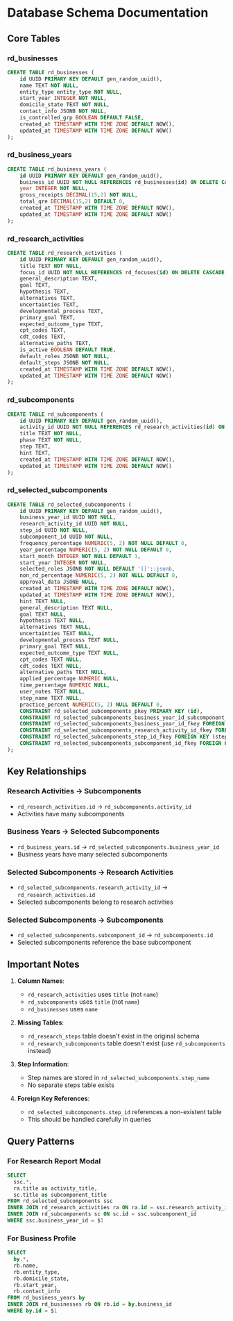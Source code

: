 # Database Schema Documentation

## Core Tables

### rd_businesses
```sql
CREATE TABLE rd_businesses (
    id UUID PRIMARY KEY DEFAULT gen_random_uuid(),
    name TEXT NOT NULL,
    entity_type entity_type NOT NULL,
    start_year INTEGER NOT NULL,
    domicile_state TEXT NOT NULL,
    contact_info JSONB NOT NULL,
    is_controlled_grp BOOLEAN DEFAULT FALSE,
    created_at TIMESTAMP WITH TIME ZONE DEFAULT NOW(),
    updated_at TIMESTAMP WITH TIME ZONE DEFAULT NOW()
);
```

### rd_business_years
```sql
CREATE TABLE rd_business_years (
    id UUID PRIMARY KEY DEFAULT gen_random_uuid(),
    business_id UUID NOT NULL REFERENCES rd_businesses(id) ON DELETE CASCADE,
    year INTEGER NOT NULL,
    gross_receipts DECIMAL(15,2) NOT NULL,
    total_qre DECIMAL(15,2) DEFAULT 0,
    created_at TIMESTAMP WITH TIME ZONE DEFAULT NOW(),
    updated_at TIMESTAMP WITH TIME ZONE DEFAULT NOW()
);
```

### rd_research_activities
```sql
CREATE TABLE rd_research_activities (
    id UUID PRIMARY KEY DEFAULT gen_random_uuid(),
    title TEXT NOT NULL,
    focus_id UUID NOT NULL REFERENCES rd_focuses(id) ON DELETE CASCADE,
    general_description TEXT,
    goal TEXT,
    hypothesis TEXT,
    alternatives TEXT,
    uncertainties TEXT,
    developmental_process TEXT,
    primary_goal TEXT,
    expected_outcome_type TEXT,
    cpt_codes TEXT,
    cdt_codes TEXT,
    alternative_paths TEXT,
    is_active BOOLEAN DEFAULT TRUE,
    default_roles JSONB NOT NULL,
    default_steps JSONB NOT NULL,
    created_at TIMESTAMP WITH TIME ZONE DEFAULT NOW(),
    updated_at TIMESTAMP WITH TIME ZONE DEFAULT NOW()
);
```

### rd_subcomponents
```sql
CREATE TABLE rd_subcomponents (
    id UUID PRIMARY KEY DEFAULT gen_random_uuid(),
    activity_id UUID NOT NULL REFERENCES rd_research_activities(id) ON DELETE CASCADE,
    title TEXT NOT NULL,
    phase TEXT NOT NULL,
    step TEXT,
    hint TEXT,
    created_at TIMESTAMP WITH TIME ZONE DEFAULT NOW(),
    updated_at TIMESTAMP WITH TIME ZONE DEFAULT NOW()
);
```

### rd_selected_subcomponents
```sql
CREATE TABLE rd_selected_subcomponents (
    id UUID PRIMARY KEY DEFAULT gen_random_uuid(),
    business_year_id UUID NOT NULL,
    research_activity_id UUID NOT NULL,
    step_id UUID NOT NULL,
    subcomponent_id UUID NOT NULL,
    frequency_percentage NUMERIC(5, 2) NOT NULL DEFAULT 0,
    year_percentage NUMERIC(5, 2) NOT NULL DEFAULT 0,
    start_month INTEGER NOT NULL DEFAULT 1,
    start_year INTEGER NOT NULL,
    selected_roles JSONB NOT NULL DEFAULT '[]'::jsonb,
    non_rd_percentage NUMERIC(5, 2) NOT NULL DEFAULT 0,
    approval_data JSONB NULL,
    created_at TIMESTAMP WITH TIME ZONE DEFAULT NOW(),
    updated_at TIMESTAMP WITH TIME ZONE DEFAULT NOW(),
    hint TEXT NULL,
    general_description TEXT NULL,
    goal TEXT NULL,
    hypothesis TEXT NULL,
    alternatives TEXT NULL,
    uncertainties TEXT NULL,
    developmental_process TEXT NULL,
    primary_goal TEXT NULL,
    expected_outcome_type TEXT NULL,
    cpt_codes TEXT NULL,
    cdt_codes TEXT NULL,
    alternative_paths TEXT NULL,
    applied_percentage NUMERIC NULL,
    time_percentage NUMERIC NULL,
    user_notes TEXT NULL,
    step_name TEXT NULL,
    practice_percent NUMERIC(5, 2) NULL DEFAULT 0,
    CONSTRAINT rd_selected_subcomponents_pkey PRIMARY KEY (id),
    CONSTRAINT rd_selected_subcomponents_business_year_id_subcomponent_id_key UNIQUE (business_year_id, subcomponent_id),
    CONSTRAINT rd_selected_subcomponents_business_year_id_fkey FOREIGN KEY (business_year_id) REFERENCES rd_business_years (id) ON DELETE CASCADE,
    CONSTRAINT rd_selected_subcomponents_research_activity_id_fkey FOREIGN KEY (research_activity_id) REFERENCES rd_research_activities (id) ON DELETE CASCADE,
    CONSTRAINT rd_selected_subcomponents_step_id_fkey FOREIGN KEY (step_id) REFERENCES rd_research_steps (id) ON DELETE CASCADE,
    CONSTRAINT rd_selected_subcomponents_subcomponent_id_fkey FOREIGN KEY (subcomponent_id) REFERENCES rd_research_subcomponents (id) ON DELETE CASCADE
);
```

## Key Relationships

### Research Activities → Subcomponents
- `rd_research_activities.id` → `rd_subcomponents.activity_id`
- Activities have many subcomponents

### Business Years → Selected Subcomponents
- `rd_business_years.id` → `rd_selected_subcomponents.business_year_id`
- Business years have many selected subcomponents

### Selected Subcomponents → Research Activities
- `rd_selected_subcomponents.research_activity_id` → `rd_research_activities.id`
- Selected subcomponents belong to research activities

### Selected Subcomponents → Subcomponents
- `rd_selected_subcomponents.subcomponent_id` → `rd_subcomponents.id`
- Selected subcomponents reference the base subcomponent

## Important Notes

1. **Column Names**: 
   - `rd_research_activities` uses `title` (not `name`)
   - `rd_subcomponents` uses `title` (not `name`)
   - `rd_businesses` uses `name`

2. **Missing Tables**: 
   - `rd_research_steps` table doesn't exist in the original schema
   - `rd_research_subcomponents` table doesn't exist (use `rd_subcomponents` instead)

3. **Step Information**: 
   - Step names are stored in `rd_selected_subcomponents.step_name`
   - No separate steps table exists

4. **Foreign Key References**:
   - `rd_selected_subcomponents.step_id` references a non-existent table
   - This should be handled carefully in queries

## Query Patterns

### For Research Report Modal
```sql
SELECT 
  ssc.*,
  ra.title as activity_title,
  sc.title as subcomponent_title
FROM rd_selected_subcomponents ssc
INNER JOIN rd_research_activities ra ON ra.id = ssc.research_activity_id
INNER JOIN rd_subcomponents sc ON sc.id = ssc.subcomponent_id
WHERE ssc.business_year_id = $1
```

### For Business Profile
```sql
SELECT 
  by.*,
  rb.name,
  rb.entity_type,
  rb.domicile_state,
  rb.start_year,
  rb.contact_info
FROM rd_business_years by
INNER JOIN rd_businesses rb ON rb.id = by.business_id
WHERE by.id = $1
``` 